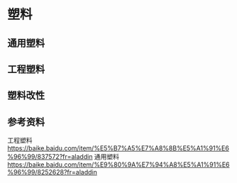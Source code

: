 # 塑料

## 通用塑料


## 工程塑料



## 塑料改性


## 参考资料

工程塑料 https://baike.baidu.com/item/%E5%B7%A5%E7%A8%8B%E5%A1%91%E6%96%99/837572?fr=aladdin
通用塑料 https://baike.baidu.com/item/%E9%80%9A%E7%94%A8%E5%A1%91%E6%96%99/8252628?fr=aladdin